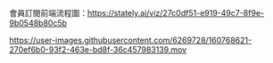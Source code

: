 會員訂閱前端流程圖：https://stately.ai/viz/27c0df51-e919-49c7-8f9e-9b0548b80c5b


https://user-images.githubusercontent.com/6269728/160768621-270ef6b0-93f2-463e-bd8f-36c457983139.mov

